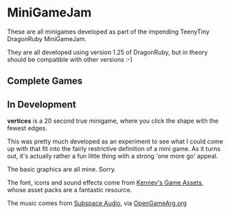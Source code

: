 MiniGameJam
===========

These are all minigames developed as part of the impending TeenyTiny DragonRuby MiniGameJam.

They are all developed using version 1.25 of DragonRuby, but in theory should be compatible
with other versions :-)


Complete Games
--------------


In Development
--------------

**vertices** is a 20 second true minigame, where you click the shape with the fewest edges.

This was pretty much developed as an experiment to see what I could come up with that
fit into the fairly restrictive definition of a mini game. As it turns out, it's actually
rather a fun little thing with a strong 'one more go' appeal.

The basic graphics are all mine. Sorry.

The font, icons and sound effects come from [Kenney's Game Assets](https://kenney.nl), 
whose asset packs are a fantastic resource.

The music comes from [Subspace Audio](https://juhanijunkala.com/), via 
[OpenGameArg.org](https://opengameart.org/content/5-chiptunes-action)
